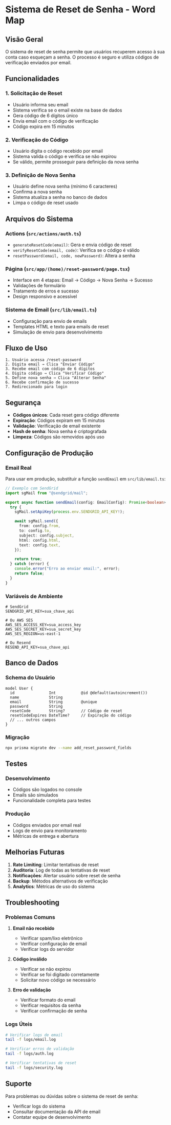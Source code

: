# Sistema de Reset de Senha - Word Map

## Visão Geral

O sistema de reset de senha permite que usuários recuperem acesso à sua conta caso esqueçam a senha. O processo é seguro e utiliza códigos de verificação enviados por email.

## Funcionalidades

### 1. Solicitação de Reset

- Usuário informa seu email
- Sistema verifica se o email existe na base de dados
- Gera código de 6 dígitos único
- Envia email com o código de verificação
- Código expira em 15 minutos

### 2. Verificação do Código

- Usuário digita o código recebido por email
- Sistema valida o código e verifica se não expirou
- Se válido, permite prosseguir para definição da nova senha

### 3. Definição de Nova Senha

- Usuário define nova senha (mínimo 6 caracteres)
- Confirma a nova senha
- Sistema atualiza a senha no banco de dados
- Limpa o código de reset usado

## Arquivos do Sistema

### Actions (`src/actions/auth.ts`)

- `generateResetCode(email)`: Gera e envia código de reset
- `verifyResetCode(email, code)`: Verifica se o código é válido
- `resetPassword(email, code, newPassword)`: Altera a senha

### Página (`src/app/(home)/reset-password/page.tsx`)

- Interface em 4 etapas: Email → Código → Nova Senha → Sucesso
- Validações de formulário
- Tratamento de erros e sucesso
- Design responsivo e acessível

### Sistema de Email (`src/lib/email.ts`)

- Configuração para envio de emails
- Templates HTML e texto para emails de reset
- Simulação de envio para desenvolvimento

## Fluxo de Uso

```
1. Usuário acessa /reset-password
2. Digita email → Clica "Enviar Código"
3. Recebe email com código de 6 dígitos
4. Digita código → Clica "Verificar Código"
5. Define nova senha → Clica "Alterar Senha"
6. Recebe confirmação de sucesso
7. Redirecionado para login
```

## Segurança

- **Códigos únicos**: Cada reset gera código diferente
- **Expiração**: Códigos expiram em 15 minutos
- **Validação**: Verificação de email existente
- **Hash de senha**: Nova senha é criptografada
- **Limpeza**: Códigos são removidos após uso

## Configuração de Produção

### Email Real

Para usar em produção, substituir a função `sendEmail` em `src/lib/email.ts`:

```typescript
// Exemplo com SendGrid
import sgMail from "@sendgrid/mail";

export async function sendEmail(config: EmailConfig): Promise<boolean> {
  try {
    sgMail.setApiKey(process.env.SENDGRID_API_KEY!);

    await sgMail.send({
      from: config.from,
      to: config.to,
      subject: config.subject,
      html: config.html,
      text: config.text,
    });

    return true;
  } catch (error) {
    console.error("Erro ao enviar email:", error);
    return false;
  }
}
```

### Variáveis de Ambiente

```env
# SendGrid
SENDGRID_API_KEY=sua_chave_api

# Ou AWS SES
AWS_SES_ACCESS_KEY=sua_access_key
AWS_SES_SECRET_KEY=sua_secret_key
AWS_SES_REGION=us-east-1

# Ou Resend
RESEND_API_KEY=sua_chave_api
```

## Banco de Dados

### Schema do Usuário

```prisma
model User {
  id               Int           @id @default(autoincrement())
  name             String
  email            String        @unique
  password         String
  resetCode        String?       // Código de reset
  resetCodeExpires DateTime?     // Expiração do código
  // ... outros campos
}
```

### Migração

```bash
npx prisma migrate dev --name add_reset_password_fields
```

## Testes

### Desenvolvimento

- Códigos são logados no console
- Emails são simulados
- Funcionalidade completa para testes

### Produção

- Códigos enviados por email real
- Logs de envio para monitoramento
- Métricas de entrega e abertura

## Melhorias Futuras

1. **Rate Limiting**: Limitar tentativas de reset
2. **Auditoria**: Log de todas as tentativas de reset
3. **Notificações**: Alertar usuário sobre reset de senha
4. **Backup**: Métodos alternativos de verificação
5. **Analytics**: Métricas de uso do sistema

## Troubleshooting

### Problemas Comuns

1. **Email não recebido**

   - Verificar spam/lixo eletrônico
   - Verificar configuração de email
   - Verificar logs do servidor

2. **Código inválido**

   - Verificar se não expirou
   - Verificar se foi digitado corretamente
   - Solicitar novo código se necessário

3. **Erro de validação**
   - Verificar formato do email
   - Verificar requisitos da senha
   - Verificar confirmação de senha

### Logs Úteis

```bash
# Verificar logs de email
tail -f logs/email.log

# Verificar erros de validação
tail -f logs/auth.log

# Verificar tentativas de reset
tail -f logs/security.log
```

## Suporte

Para problemas ou dúvidas sobre o sistema de reset de senha:

- Verificar logs do sistema
- Consultar documentação da API de email
- Contatar equipe de desenvolvimento

